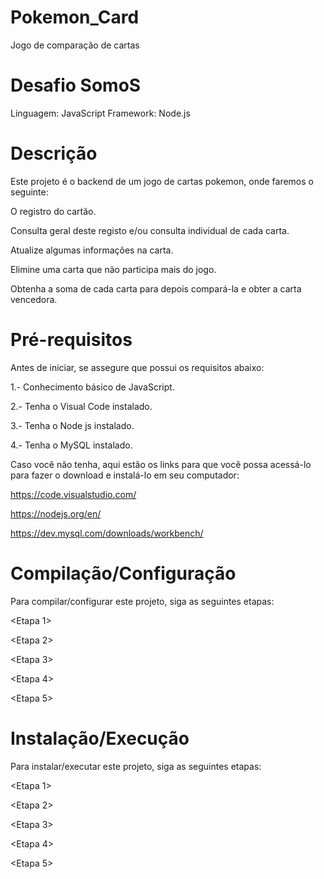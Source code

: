 # Pokemon_Card
Jogo de comparação de cartas

# Desafio SomoS
Linguagem: JavaScript
Framework: Node.js

# Descrição
Este projeto é o backend de um jogo de cartas pokemon, onde faremos o seguinte:

O registro do cartão.

Consulta geral deste registo e/ou consulta individual de cada carta.

Atualize algumas informações na carta.

Elimine uma carta que não participa mais do jogo.

Obtenha a soma de cada carta para depois compará-la e obter a carta vencedora.

# Pré-requisitos
Antes de iniciar, se assegure que possui os requisitos abaixo:

1.- Conhecimento básico de JavaScript.

2.- Tenha o Visual Code instalado.

3.- Tenha o Node js instalado.

4.- Tenha o MySQL instalado.

Caso você não tenha, aqui estão os links para que você possa acessá-lo para fazer o download e instalá-lo em seu computador:

https://code.visualstudio.com/

https://nodejs.org/en/

https://dev.mysql.com/downloads/workbench/

# Compilação/Configuração
Para compilar/configurar este projeto, siga as seguintes etapas:

<Etapa 1>

<Etapa 2>

<Etapa 3>

<Etapa 4>

<Etapa 5>

# Instalação/Execução
Para instalar/executar este projeto, siga as seguintes etapas:

<Etapa 1>

<Etapa 2>

<Etapa 3>

<Etapa 4>

<Etapa 5>
